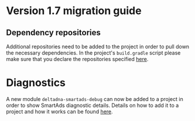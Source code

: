 # Version 1.7 migration guide

## Dependency repositories
Additional repositories need to be added to the project in order to pull down the necessary dependencies. In the project's `build.gradle` script please make sure that you declare the repositories specified [here](../../README.md#adding-to-a-project).

# Diagnostics
A new module `deltadna-smartads-debug` can now be added to a project in order to show SmartAds diagnostic details. Details on how to add it to a project and how it works can be found [here](../../README.md#diagnostics).
